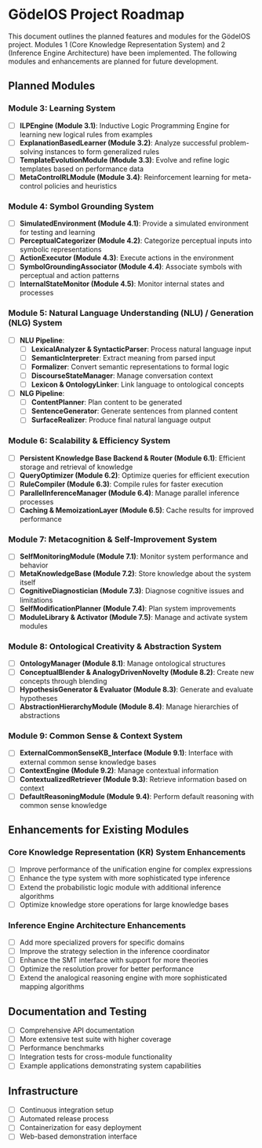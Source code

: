 # GödelOS Project Roadmap

This document outlines the planned features and modules for the GödelOS project. Modules 1 (Core Knowledge Representation System) and 2 (Inference Engine Architecture) have been implemented. The following modules and enhancements are planned for future development.

## Planned Modules

### Module 3: Learning System
- [ ] **ILPEngine (Module 3.1)**: Inductive Logic Programming Engine for learning new logical rules from examples
- [ ] **ExplanationBasedLearner (Module 3.2)**: Analyze successful problem-solving instances to form generalized rules
- [ ] **TemplateEvolutionModule (Module 3.3)**: Evolve and refine logic templates based on performance data
- [ ] **MetaControlRLModule (Module 3.4)**: Reinforcement learning for meta-control policies and heuristics

### Module 4: Symbol Grounding System
- [ ] **SimulatedEnvironment (Module 4.1)**: Provide a simulated environment for testing and learning
- [ ] **PerceptualCategorizer (Module 4.2)**: Categorize perceptual inputs into symbolic representations
- [ ] **ActionExecutor (Module 4.3)**: Execute actions in the environment
- [ ] **SymbolGroundingAssociator (Module 4.4)**: Associate symbols with perceptual and action patterns
- [ ] **InternalStateMonitor (Module 4.5)**: Monitor internal states and processes

### Module 5: Natural Language Understanding (NLU) / Generation (NLG) System
- [ ] **NLU Pipeline**:
  - [ ] **LexicalAnalyzer & SyntacticParser**: Process natural language input
  - [ ] **SemanticInterpreter**: Extract meaning from parsed input
  - [ ] **Formalizer**: Convert semantic representations to formal logic
  - [ ] **DiscourseStateManager**: Manage conversation context
  - [ ] **Lexicon & OntologyLinker**: Link language to ontological concepts
- [ ] **NLG Pipeline**:
  - [ ] **ContentPlanner**: Plan content to be generated
  - [ ] **SentenceGenerator**: Generate sentences from planned content
  - [ ] **SurfaceRealizer**: Produce final natural language output

### Module 6: Scalability & Efficiency System
- [ ] **Persistent Knowledge Base Backend & Router (Module 6.1)**: Efficient storage and retrieval of knowledge
- [ ] **QueryOptimizer (Module 6.2)**: Optimize queries for efficient execution
- [ ] **RuleCompiler (Module 6.3)**: Compile rules for faster execution
- [ ] **ParallelInferenceManager (Module 6.4)**: Manage parallel inference processes
- [ ] **Caching & MemoizationLayer (Module 6.5)**: Cache results for improved performance

### Module 7: Metacognition & Self-Improvement System
- [ ] **SelfMonitoringModule (Module 7.1)**: Monitor system performance and behavior
- [ ] **MetaKnowledgeBase (Module 7.2)**: Store knowledge about the system itself
- [ ] **CognitiveDiagnostician (Module 7.3)**: Diagnose cognitive issues and limitations
- [ ] **SelfModificationPlanner (Module 7.4)**: Plan system improvements
- [ ] **ModuleLibrary & Activator (Module 7.5)**: Manage and activate system modules

### Module 8: Ontological Creativity & Abstraction System
- [ ] **OntologyManager (Module 8.1)**: Manage ontological structures
- [ ] **ConceptualBlender & AnalogyDrivenNovelty (Module 8.2)**: Create new concepts through blending
- [ ] **HypothesisGenerator & Evaluator (Module 8.3)**: Generate and evaluate hypotheses
- [ ] **AbstractionHierarchyModule (Module 8.4)**: Manage hierarchies of abstractions

### Module 9: Common Sense & Context System
- [ ] **ExternalCommonSenseKB_Interface (Module 9.1)**: Interface with external common sense knowledge bases
- [ ] **ContextEngine (Module 9.2)**: Manage contextual information
- [ ] **ContextualizedRetriever (Module 9.3)**: Retrieve information based on context
- [ ] **DefaultReasoningModule (Module 9.4)**: Perform default reasoning with common sense knowledge

## Enhancements for Existing Modules

### Core Knowledge Representation (KR) System Enhancements
- [ ] Improve performance of the unification engine for complex expressions
- [ ] Enhance the type system with more sophisticated type inference
- [ ] Extend the probabilistic logic module with additional inference algorithms
- [ ] Optimize knowledge store operations for large knowledge bases

### Inference Engine Architecture Enhancements
- [ ] Add more specialized provers for specific domains
- [ ] Improve the strategy selection in the inference coordinator
- [ ] Enhance the SMT interface with support for more theories
- [ ] Optimize the resolution prover for better performance
- [ ] Extend the analogical reasoning engine with more sophisticated mapping algorithms

## Documentation and Testing
- [ ] Comprehensive API documentation
- [ ] More extensive test suite with higher coverage
- [ ] Performance benchmarks
- [ ] Integration tests for cross-module functionality
- [ ] Example applications demonstrating system capabilities

## Infrastructure
- [ ] Continuous integration setup
- [ ] Automated release process
- [ ] Containerization for easy deployment
- [ ] Web-based demonstration interface